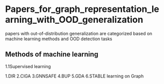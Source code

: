 # Papers_for_graph_representation_learning_with_OOD_generalization
papers with out-of-distribution generalization are categorized based on machine learning methods and OOD detection tasks

## Methods of machine learning
1.1Supervised learning

1.DIR
2.CIGA
3.GNNSAFE
4.BUP
5.GDA
6.STABLE learning on Graph

###
